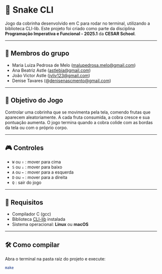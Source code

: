 # 🐍 Snake CLI

Jogo da cobrinha desenvolvido em C para rodar no terminal, utilizando a biblioteca CLI-lib. Este projeto foi criado como parte da disciplina **Programação Imperativa e Funcional - 2025.1** da **CESAR School**.

---

## 👥 Membros do grupo

- Maria Luiza Pedrosa de Melo (malupedrosa.melo@gmail.com)
- Ana Beatriz Astle (astlebia@gmail.com)
- João Victor Astle (jvliv123@gmail.com)
- Denise Tavares (@denisenascmento@gmail.com)

---

## 🎯 Objetivo do Jogo

Controlar uma cobrinha que se movimenta pela tela, comendo frutas que aparecem aleatoriamente. A cada fruta consumida, a cobra cresce e sua pontuação aumenta. O jogo termina quando a cobra colide com as bordas da tela ou com o próprio corpo.

---

## 🎮 Controles

- `W` ou `↑` : mover para cima  
- `S` ou `↓` : mover para baixo  
- `A` ou `←` : mover para a esquerda  
- `D` ou `→` : mover para a direita  
- `Q` : sair do jogo

---

## 🧱 Requisitos

- Compilador C (gcc)
- Biblioteca [CLI-lib](https://github.com/CESARBR/cli-lib) instalada
- Sistema operacional: **Linux** ou **macOS**

---

## 🛠️ Como compilar

Abra o terminal na pasta raiz do projeto e execute:

```bash
make
